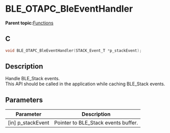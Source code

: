 # BLE\_OTAPC\_BleEventHandler

**Parent topic:**[Functions](GUID-80B410B9-3704-4EDB-9A00-B805DADA45F9.md)

## C

```c
void BLE_OTAPC_BleEventHandler(STACK_Event_T *p_stackEvent);
```

## Description

Handle BLE\_Stack events.<br />This API should be called in the application while caching BLE\_Stack events.

## Parameters

|Parameter|Description|
|---------|-----------|
|\[in\] p\_stackEvent|Pointer to BLE\_Stack events buffer.|

